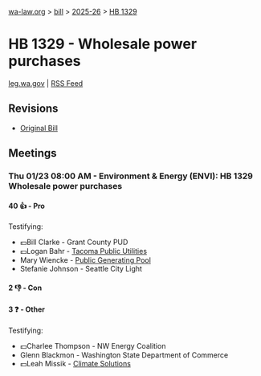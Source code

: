 [wa-law.org](/) > [bill](/bill/) > [2025-26](/bill/2025-26/) > [HB 1329](/bill/2025-26/hb/1329/)

# HB 1329 - Wholesale power purchases
[leg.wa.gov](https://app.leg.wa.gov/billsummary?BillNumber=1329&Year=2025&Initiative=false) | [RSS Feed](./rss.xml)

## Revisions
* [Original Bill](1/)

## Meetings
### Thu 01/23 08:00 AM - Environment & Energy (ENVI): HB 1329 Wholesale power purchases
#### 40 👍 - Pro
Testifying:
* 💵Bill Clarke - Grant County PUD
* 💵Logan Bahr - [Tacoma Public Utilities](/org/tacoma_public_utilities/)
* Mary Wiencke - [Public Generating Pool](/org/public_generating_pool/)
* Stefanie Johnson - Seattle City Light

#### 2 👎 - Con

#### 3 ❓ - Other
Testifying:
* 💵Charlee Thompson - NW Energy Coalition
* Glenn Blackmon - Washington State Department of Commerce
* 💵Leah Missik - [Climate Solutions](/org/climate_solutions/)
